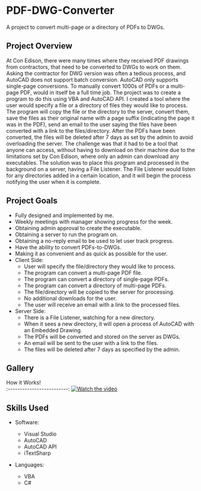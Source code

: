 # PDF-DWG-Converter
A project to convert multi-page or a directory of PDFs to DWGs.

## Project Overview
At Con Edison, there were many times where they received PDF drawings from contractors, that need to be converted to DWGs to work on them. Asking the contractor for DWG version was often a tedious process, and AutoCAD does not support batch conversion. AutoCAD only supports single-page conversions. To manually convert 1000s of PDFs or a multi-page PDF, would in itself be a full time job. The project was to create a program to do this using VBA and AutoCAD API. I created a tool where the user would specify a file or a directory of files they would like to process. The program will copy the file or the directory to the server, convert them, save the files as their original name with a page suffix (indicating the page it was in the PDF), send an email to the user saying the files have been converted with a link to the files/directory. After the PDFs have been converted, the files will be deleted after 7 days as set by the admin to avoid overloading the server. The challenge was that it had to be a tool that anyone can access, without having to download on their machine due to the limitations set by Con Edison, where only an admin can download any executables. The solution was to place this program and processed in the background on a server, having a File Listener. The File Listener would listen for any directories added in a certain location, and it will begin the process notifying the user when it is complete. 

## Project Goals

* Fully designed and implemented by me.
* Weekly meetings with manager showing progress for the week.
* Obtaining admin approval to create the executable.
* Obtaining a server to run the program on.
* Obtaining a no-reply email to be used to let user track progress.
* Have the ability to convert PDFs-to-DWGs.
* Making it as convenient and as quick as possible for the user.
* Client Side:
  * User will specify the file/directory they would like to process.
  * The program can convert a multi-page PDF file.
  * The program can convert a directory of single-page PDFs.
  * The program can convert a directory of multi-page PDFs.
  * The file/directory will be copied to the server for processing.
  * No additional downloads for the user.
  * The user will receive an email with a link to the processed files.
* Server Side:
  * There is a File Listener, watching for a new directory.
  * When it sees a new directory, it will open a process of AutoCAD with an Embedded Drawing.
  * The PDFs will be converted and stored on the server as DWGs.
  * An email will be sent to the user with a link to the files.
  * The files will be deleted after 7 days as specified by the admin.

## Gallery

How it Works!    
:-------------------------:
[![Watch the video](https://github.com/dannyjanani/home/blob/master/src/components/Projects%20Page/Images/pdfdwg.png)](https://vimeo.com/458374664)

## Skills Used
  
* Software:
  * Visual Studio
  * AutoCAD
  * AutoCAD API
  * iTextSharp

* Languages:
  * VBA
  * C#
